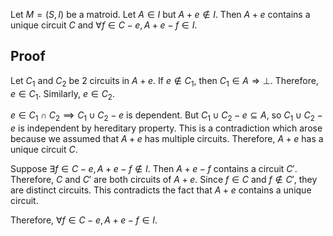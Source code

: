 Let $M = (S, I)$ be a matroid.
Let $A \in I$ but $A + e \not\in I$.
Then $A + e$ contains a unique circuit $C$
and $\forall f \in C - e, A + e - f \in I$.

## Proof

Let $C_1$ and $C_2$ be 2 circuits in $A + e$.
If $e \not\in C_1$, then $C_1 \in A \Rightarrow \bot$.
Therefore, $e \in C_1$. Similarly, $e \in C_2$.

$e \in C_1 \cap C_2 \implies C_1 \cup C_2 - e$ is dependent.
But $C_1 \cup C_2 - e \subseteq A$, so $C_1 \cup C_2 - e$ is independent by hereditary property.
This is a contradiction which arose because we assumed that $A + e$ has multiple circuits.
Therefore, $A+e$ has a unique circuit $C$.

Suppose $\exists f \in C-e, A + e - f \not\in I$.
Then $A + e - f$ contains a circuit $C'$.
Therefore, $C$ and $C'$ are both circuits of $A+e$.
Since $f \in C$ and $f \not\in C'$, they are distinct circuits.
This contradicts the fact that $A + e$ contains a unique circuit.

Therefore, $\forall f \in C-e, A + e - f \in I$.
